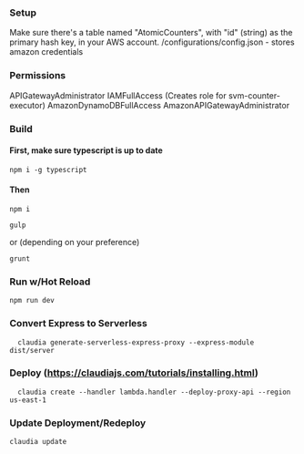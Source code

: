 ### Setup
  Make sure there's a table named "AtomicCounters", with "id" (string) as the primary hash key, in your AWS account.
  /configurations/config.json - stores amazon credentials

### Permissions
  APIGatewayAdministrator
  IAMFullAccess (Creates role for svm-counter-executor)
  AmazonDynamoDBFullAccess
  AmazonAPIGatewayAdministrator

### Build
#### First, make sure typescript is up to date
  ```
  npm i -g typescript
  ```

#### Then  
  ```
  npm i
  ```

  ```
  gulp
  ```

  or (depending on your preference)

  ```
  grunt
  ```

### Run w/Hot Reload
```
npm run dev
```

### Convert Express to Serverless
```
  claudia generate-serverless-express-proxy --express-module dist/server
```

### Deploy (https://claudiajs.com/tutorials/installing.html)
```
  claudia create --handler lambda.handler --deploy-proxy-api --region us-east-1
```

### Update Deployment/Redeploy
``` 
claudia update 
```
